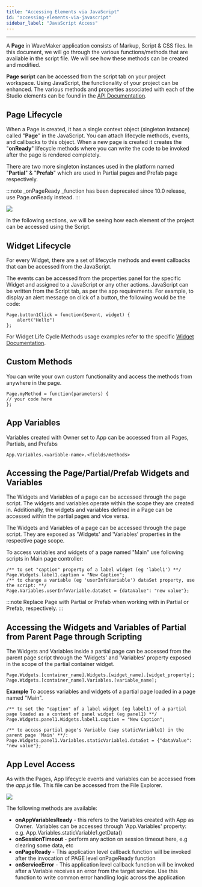 ```yaml
---
title: "Accessing Elements via JavaScript"
id: "accessing-elements-via-javascript"
sidebar_label: "JavaScript Access"
---
```

---

A **Page** in WaveMaker application consists of Markup, Script & CSS files. In this document, we will go through the various functions/methods that are available in the script file. We will see how these methods can be created and modified.

**Page script** can be accessed from the script tab on your project workspace. Using JavaScript, the functionality of your project can be enhanced. The various methods and properties associated with each of the Studio elements can be found in the [API Documentation](https://www.wavemakeronline.com/app-runtime/latest/docs/index.html).

## Page Lifecycle

When a Page is created, it has a single context object (singleton instance) called "**Page**" in the JavaScript. You can attach lifecycle methods, events, and callbacks to this object. When a new page is created it creates the "**onReady**" lifecycle methods where you can write the code to be invoked after the page is rendered completely.

There are two more singleton instances used in the platform named "**Partial**" & "**Prefab**" which are used in Partial pages and Prefab page respectively.

:::note
_onPageReady _function has been deprecated since 10.0 release, use Page.onReady instead.
:::

[![](/learn/assets/pageScript.png)](/learn/assets/pageScript.png)

In the following sections, we will be seeing how each element of the project can be accessed using the Script.

## Widget Lifecycle

For every Widget, there are a set of lifecycle methods and event callbacks that can be accessed from the JavaScript.

The events can be accessed from the properties panel for the specific Widget and assigned to a JavaScript or any other actions. JavaScript can be written from the Script tab, as per the app requirements. For example, to display an alert message on click of a button, the following would be the code:

```
Page.button1Click = function($event, widget) {
    alert("Hello")
};
```
For Widget Life Cycle Methods usage examples refer to the specific [Widget Documentation](/learn/app-development/widgets/widget-library/).

## Custom Methods

You can write your own custom functionality and access the methods from anywhere in the page.

```
Page.myMethod = function(parameters) {
// your code here
};
```

## App Variables

Variables created with Owner set to App can be accessed from all Pages, Partials, and Prefabs
```
App.Variables.<variable-name>.<fields/methods>
```

## Accessing the Page/Partial/Prefab Widgets and Variables

The Widgets and Variables of a page can be accessed through the page script. The widgets and variables operate within the scope they are created in. Additionally, the widgets and variables defined in a Page can be accessed within the partial pages and vice versa.

The Widgets and Variables of a page can be accessed through the page script. They are exposed as 'Widgets' and 'Variables' properties in the respective page scope. 

To access variables and widgets of a page named "Main" use following scripts in Main page controller:

```
/** to set "caption" property of a label widget (eg 'label1') **/
Page.Widgets.label1.caption = "New Caption";
/** to change a variable (eg 'userInfoVariable') dataSet property, use the script: **/
Page.Variables.userInfoVariable.dataSet = {dataValue": "new value"};
```

:::note
Replace Page with Partial or Prefab when working with in Partial or Prefab, respectively.
:::

## Accessing the Widgets and Variables of Partial from Parent Page through Scripting

The Widgets and Variables inside a partial page can be accessed from the parent page script through the 'Widgets' and 'Variables' property exposed in the scope of the partial container widget.

```
Page.Widgets.[container_name].Widgets.[widget_name].[widget_property];
Page.Widgets.[container_name].Variables.[variable_name];
```

**Example**
To access variables and widgets of a partial page loaded in a page named "Main".

```
/** to set the "caption" of a label widget (eg label1) of a partial page loaded as a content of panel widget (eg panel1) **/
Page.Widgets.panel1.Widgets.label1.caption = "New Caption";

/** to access partial page's Variable (say staticVariable1) in the parent page 'Main' **/:
Page.Widgets.panel1.Variables.staticVariable1.dataSet = {"dataValue": "new value"};
```

## App Level Access

As with the Pages, App lifecycle events and variables can be accessed from the _app.js_ file. This file can be accessed from the File Explorer. 

[![](/learn/assets/appJS.png)](/learn/assets/appJS.png) 

The following methods are available:

- **onAppVariablesReady** - this refers to the Variables created with App as Owner.  Variables can be accessed through 'App.Variables' property: e.g. App.Variables.staticVariable1.getData()
- **onSessionTimeout** - perform any action on session timeout here, e.g clearing some data, etc
- **onPageReady** - This application level callback function will be invoked after the invocation of PAGE level onPageReady function
- **onServiceError** - This application level callback function will be invoked after a Variable receives an error from the target service. Use this function to write common error handling logic across the application

